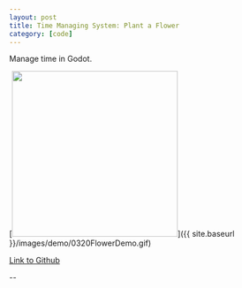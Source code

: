 ```yaml
---
layout: post
title: Time Managing System: Plant a Flower
category: [code]
---
```

Manage time in Godot.  

[<img src="{{ site.baseurl }}/images/demo/0320FlowerDemo.gif" style="width: 300px;"/>]({{ site.baseurl }}/images/demo/0320FlowerDemo.gif)

[Link to Github](https://github.com/YZnoodle/TimeFlower)  
<!--more-->
--
